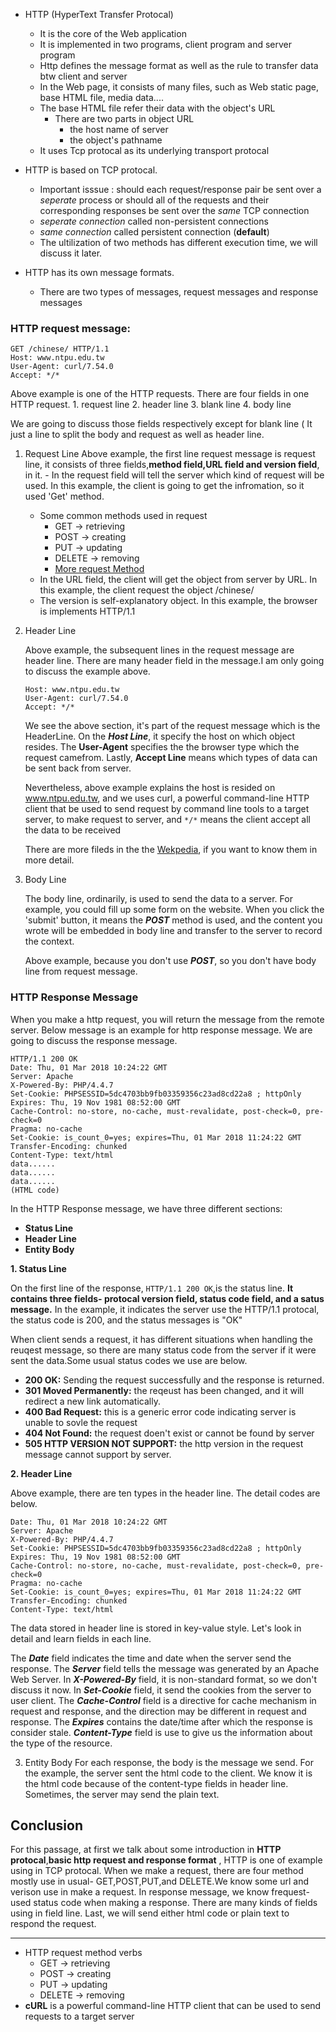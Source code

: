 - HTTP (HyperText Transfer Protocal) 
    - It is the core of the Web application
    - It is implemented in two programs, client program and server program
    - Http defines the message format as well as the rule to transfer data btw client and server
    - In the Web page, it consists of many files, such as Web static page, base HTML file, media data....
    - The base HTML file refer their data with the object's URL
        - There are two parts in object URL 
            - the host name of server 
            - the object's pathname
    - It uses Tcp protocal as its underlying transport protocal

- HTTP is based on TCP protocal.
    - Important isssue : should each request/response pair be sent over a *seperate* process or should all of the requests and their corresponding responses be sent over the *same* TCP connection
    - *seperate connection* called non-persistent connections
    - *same connection* called persistent connection (**default**)
    - The ultilization of two methods has different execution time, we will discuss it later.

- HTTP has its own message formats.
    - There are two types of messages, request messages and response messages

### HTTP request message:
```HTTP
GET /chinese/ HTTP/1.1
Host: www.ntpu.edu.tw
User-Agent: curl/7.54.0
Accept: */*
```
    
Above example is one of the HTTP requests. There are four fields in one HTTP request.
    1. request line
    2. header line
    3. blank line
    4. body line
    
We are going to discuss those fields respectively except for blank line ( It just a line to split the body and request as well as header line.
    
1. Request Line
        Above example, the first line request message is request line, it consists of three fields,**method field,URL field and version field**, in it.
        - In the request field will tell the server which kind of request will be used. In this example, the client is going to get the infromation, so it used 'Get' method.
        
    - Some common methods used in request
        - GET -> retrieving
        - POST -> creating
        - PUT -> updating
        - DELETE -> removing
        - [More request Method](https://developer.mozilla.org/en-US/docs/Web/HTTP/Methods)
    - In the URL field, the client will get the object from server by URL. In this example, the client request the object /chinese/
    - The version is self-explanatory object. In this example, the browser is implements HTTP/1.1
2. Header Line
    
    Above example, the subsequent lines in the request message are header line. There are many header field in the message.I am only going to discuss the example above.
    ```HTTP
    Host: www.ntpu.edu.tw
    User-Agent: curl/7.54.0
    Accept: */*
    ```
    We see the above section, it's part of the request message which is the HeaderLine. On the ***Host Line***, it specify the host on which object resides. The **User-Agent** specifies the the browser type which the request camefrom. Lastly, **Accept Line** means which types of data can be sent back from server.
        
    Nevertheless, above example explains the host is resided on www.ntpu.edu.tw, and we uses curl, a powerful command-line HTTP client that be used to send request by command line tools to a target server, to make request to server, and ```*/*``` means the client accept all the data to be received
    
    There are more fileds in the the [Wekpedia](https://en.wikipedia.org/wiki/List_of_HTTP_header_fields), if you want to know them in more detail.
    
3. Body Line
    
    The body line, ordinarily, is used to send the data to a server. For example, you could fill up some form on the website. When you click the 'submit' button, it means the ***POST*** method is used, and the content you wrote will be embedded in body line and transfer to the server to record the context. 
        
    Above example, because you don't use ***POST***, so you don't have body line from request message.
   
### HTTP Response Message

When you make a http request, you will return the message from the remote server. Below message is an example for http response message. We are going to discuss the response message.
```
HTTP/1.1 200 OK
Date: Thu, 01 Mar 2018 10:24:22 GMT
Server: Apache
X-Powered-By: PHP/4.4.7
Set-Cookie: PHPSESSID=5dc4703bb9fb03359356c23ad8cd22a8 ; httpOnly
Expires: Thu, 19 Nov 1981 08:52:00 GMT
Cache-Control: no-store, no-cache, must-revalidate, post-check=0, pre-check=0
Pragma: no-cache
Set-Cookie: is_count_0=yes; expires=Thu, 01 Mar 2018 11:24:22 GMT
Transfer-Encoding: chunked
Content-Type: text/html
data......
data......
data......
(HTML code)
```
In the HTTP Response message, we have three different sections:
- **Status Line**
- **Header Line**
- **Entity Body**

**1. Status Line**

On the first line of the response, ```HTTP/1.1 200 OK```,is the status line. **It contains three fields- protocal version field, status code field, and a satus message.** In the example, it indicates the server use the HTTP/1.1 protocal, the status code is 200, and the status messages is "OK"

When client sends a request, it has different situations when handling the reuqest message, so there are many status code from the server if it were sent the data.Some usual status codes we use are below.

- **200 OK:** Sending the request successfully and the response is returned.
- **301 Moved Permanently:** the reqeust has been changed, and it will redirect a new link automatically.
- **400 Bad Request:** this is a generic error code indicating server is unable to sovle the request
- **404 Not Found:** the request doen't exist or cannot be found by server
- **505 HTTP VERSION NOT SUPPORT:** the http version in the request message cannot support by server.

**2. Header Line**

Above example, there are ten types in the header line. The detail codes are below.

```
Date: Thu, 01 Mar 2018 10:24:22 GMT
Server: Apache
X-Powered-By: PHP/4.4.7
Set-Cookie: PHPSESSID=5dc4703bb9fb03359356c23ad8cd22a8 ; httpOnly
Expires: Thu, 19 Nov 1981 08:52:00 GMT
Cache-Control: no-store, no-cache, must-revalidate, post-check=0, pre-check=0
Pragma: no-cache
Set-Cookie: is_count_0=yes; expires=Thu, 01 Mar 2018 11:24:22 GMT
Transfer-Encoding: chunked
Content-Type: text/html
```
The data stored in header line is stored in key-value style. Let's look in detail and learn fields in each line.

The ***Date*** field indicates the time and date when the server send the response. The ***Server*** field tells the message was generated by an Apache Web Server. In ***X-Powered-By*** field, it is non-standard format, so we don't discuss it now. In ***Set-Cookie*** field, it send the cookies from the server to user client. The ***Cache-Control*** field is a directive for cache mechanism in request and response, and the direction may be different in request and response. The ***Expires*** contains the date/time after which the response is consider stale. ***Content-Type*** field is use to give us the information about the type of the resource.

3. Entity Body
For each response, the body is the message we send. For the example, the server sent the html code to the client. We know it is the html code because of the content-type fields in header line. Sometimes, the server may send the plain text.

## Conclusion

For this passage, at first we talk about some introduction in **HTTP protocal**,**basic http request and response format** , HTTP is one of example using in TCP protocal. When we make a request, there are four method mostly use in usual- GET,POST,PUT,and DELETE.We know some url and verison use in make a request. In response message, we know frequest-used status code when making a response. There are many kinds of fields using in field line. Last, we will send either html code or plain text to respond the request. 


---

- HTTP request method verbs
    - GET -> retrieving
    - POST -> creating
    - PUT -> updating
    - DELETE -> removing
- **cURL** is a powerful command-line HTTP client that can be used to send requests to a target server 
